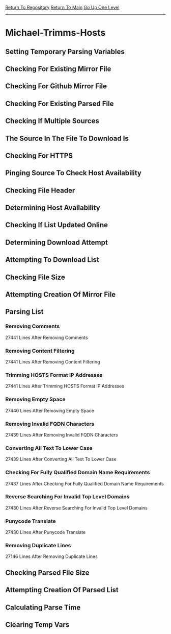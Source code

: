 [Return To Repository](https://github.com/DigitalWarrior/piholeparser/)
[Return To Main](https://github.com/DigitalWarrior/piholeparser/blob/master/RecentRunLogs/Mainlog.md)
[Go Up One Level](https://github.com/DigitalWarrior/piholeparser/blob/master/RecentRunLogs/TopLevelScripts/30-Processing-External-Blacklists.md)
____________________________________
# Michael-Trimms-Hosts
## Setting Temporary Parsing Variables
## Checking For Existing Mirror File
## Checking For Github Mirror File
## Checking For Existing Parsed File
## Checking If Multiple Sources
## The Source In The File To Download Is
## Checking For HTTPS
## Pinging Source To Check Host Availability
## Checking File Header
## Determining Host Availability
## Checking If List Updated Online
## Determining Download Attempt
## Attempting To Download List
## Checking File Size
## Attempting Creation Of Mirror File
## Parsing List
### Removing Comments
27441 Lines After Removing Comments
### Removing Content Filtering
27441 Lines After Removing Content Filtering
### Trimming HOSTS Format IP Addresses
27441 Lines After Trimming HOSTS Format IP Addresses
### Removing Empty Space
27440 Lines After Removing Empty Space
### Removing Invalid FQDN Characters
27439 Lines After Removing Invalid FQDN Characters
### Converting All Text To Lower Case
27439 Lines After Converting All Text To Lower Case
### Checking For Fully Qualified Domain Name Requirements
27437 Lines After Checking For Fully Qualified Domain Name Requirements
### Reverse Searching For Invalid Top Level Domains
27430 Lines After Reverse Searching For Invalid Top Level Domains
### Punycode Translate
27430 Lines After Punycode Translate
### Removing Duplicate Lines
27146 Lines After Removing Duplicate Lines
## Checking Parsed File Size
## Attempting Creation Of Parsed List
## Calculating Parse Time
## Clearing Temp Vars
